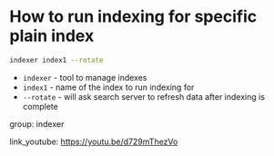 # How to run indexing for specific plain index

```bash
indexer index1 --rotate
```

- `indexer` - tool to manage indexes
- `index1` - name of the index to run indexing for
- `--rotate` - will ask search server to refresh data after indexing is complete

group: indexer


link_youtube: https://youtu.be/d729mThezVo
